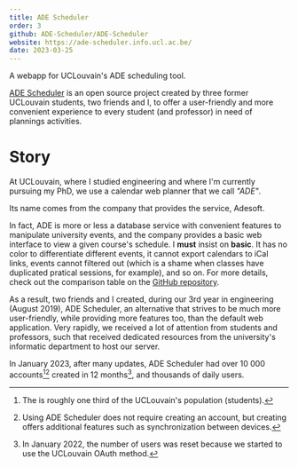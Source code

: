 ```yaml
---
title: ADE Scheduler
order: 3
github: ADE-Scheduler/ADE-Scheduler
website: https://ade-scheduler.info.ucl.ac.be/
date: 2023-03-25
---
```


A webapp for UCLouvain's ADE scheduling tool.

<!--more-->

[ADE Scheduler](https://github.com/ADE-Scheduler/ADE-Scheduler) is an open source
project created by three former UCLouvain students, two friends and I,
to offer a user-friendly and more convenient experience to every student
(and professor) in need of plannings activities.

# Story

At UCLouvain, where I studied engineering and where I'm currently pursuing my PhD, we use a
calendar web planner that we call *"ADE"*.

Its name comes from the company that provides the service, Adesoft.

In fact, ADE is more or less a database service with convenient features to manipulate university events,
and the company provides a basic web interface to view a given course's schedule.
I **must** insist on **basic**. It has no color to differentiate different events, it cannot
export calendars to iCal links, events cannot filtered out (which is a shame when classes have
duplicated pratical sessions, for example), and so on. For more details, check out the comparison
table on the [GitHub repository](https://github.com/ADE-Scheduler/ADE-Scheduler).

As a result, two friends and I created, during our 3rd year in engineering (August 2019), ADE Scheduler,
an alternative that strives to be much more user-friendly,
while providing more features too, than the default web application.
Very rapidly, we received a lot of attention from students and professors,
such that received dedicated resources from the university's informatic department to host our server.

In January 2023, after many updates, ADE Scheduler had over 10 000 accounts[^1][^2] created in 12 months[^3], and thousands of daily users.

[^1]: The is roughly one third of the UCLouvain's population (students).
[^2]: Using ADE Scheduler does not require creating an account, but creating offers additional features such as synchronization between devices.
[^3]: In January 2022, the number of users was reset because we started to use the UCLouvain OAuth method. 
